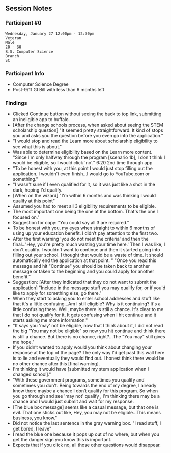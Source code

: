 ## Session Notes
### Participant #0

	Wednesday, January 27 12:00pm - 12:30pm 	
	Veteran 	
  	Male 	
  	20 - 30 	
  	B.S. Computer Science 	
 	Branch 	
 	SC 

### Participant Info
* Computer Science Degree
* Post-9/11 GI Bill with less than 6 months left

### Findings
* Clicked Continue button without seeing the back to top link, submitting an ineligible app to buffalo.
* [After the change schools process, when asked about seeing the STEM scholarship question] "It seemed pretty straightforward. It kind of stops you and asks you the question before you even go into the application."
* "I would stop and read the Learn more about scholarship eligibility to see what this is about."
* Was able to determine eligibility based on the Learn more content. "Since I'm only halfway through the program [scenario 1b], I don't think I would be eligible, so I would click 'no'." 6:20 2nd time through app
* "To be honest with you, at this point I would just stop filling out the application. I wouldn't even finish…I would go to YouTube.com or something." 
* "I wasn't sure if I even qualified for it, so it was just like a shot in the dark, hoping I'd qualify.
* [When on the wizard] "I'm within 6 months and was thinking I would qualify at this point"
* Assumed you had to meet all 3 eligibility requirements to be eligible.
* The most important one being the one at the bottom. That's the one I focused on."
* Suggestion for copy: "You could say all 3 are required."
* To be honest with you, my eyes when straight to within 6 months of using up your education benefit. I didn’t pay attention to the first two.
* After the first warning 'you do not meet the criteria' and then the final…'Hey, you're pretty much wasting your time here.' Then I was like, I don't qualify. I wouldn't want to continue and then it started going into filling out your school. I thought that would be a waste of time. It should automatically end the application at that point. " "Once you read this message and hit "Continue" you should be taken back to another message or taken to the beginning and you could apply for another benefit."   
* Suggestion: [After they indicated that they do not want to submit the application] "Include in the message stuff you may qualify for, or if you'd like to apply for something else, go there."
* When they start to asking you to enter school addresses and stuff like that it's a little confusing…Am I still eligible? Why is it continuing? It's a little confusing there. Well, maybe there is still a chance. It's clear to me that I do not qualify for it. It gets confusing when I hit continue and it starts asking me more information."
* "It says you 'may' not be eligible, now that I think about it, I did not read the big "You may not be eligible" so now you hit continue and think there is still a chance. But there is no chance, right?...The "You may" still gives me hope."
* If you didn’t wanted to apply would you think about changing your response at the top of the page?  The only way I'd get past this wall here is to lie and eventually they would find out. I honest think there would be no other chance after this [final warning]. 
* I'm thinking it would have [submitted my stem application when I changed school]."
* "With these government programs, sometimes you qualify and sometimes you don't. Being towards the end of my degree, I already know there maybe a chance I don’t qualify for this program. So when you go through and see 'may not' qualify , I'm thinking there may be a chance and I would just submit and wait for my response. 
* [The blue box message] seems like a casual message, but that one is evil. That one sticks out like, Hey, you may not be eligible…This means business, you know."
* Did not notice the last sentence in the gray warning box. "I read stuff, I get bored, I leave"
* I read the blue one because it pops up out of no where, but when you get the danger sign you know this is important.
* Expects that if you click no, all those other questions would disappear.
